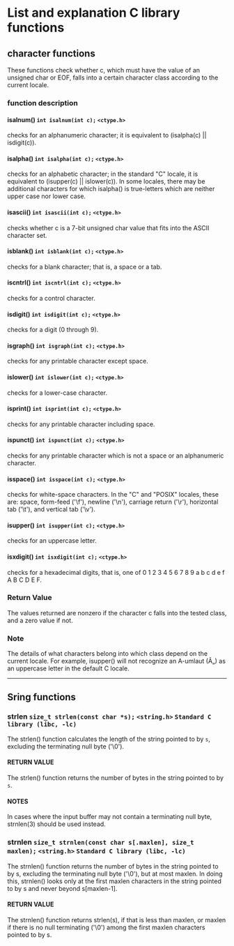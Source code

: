# List and explanation C library functions

## character functions
These functions check whether c, which must have the value of an unsigned char or EOF, falls into a certain character class according to the current locale.

### function description

#### isalnum() `int isalnum(int c);` `<ctype.h>`
checks for an alphanumeric character; it is equivalent to (isalpha(c) || isdigit(c)).

#### isalpha() `int isalpha(int c);` `<ctype.h>`
checks for an alphabetic character; in the standard "C" locale, it is equivalent to (isupper(c) || islower(c)). In some locales, there may be additional characters for which isalpha() is true-letters which are neither upper case nor lower case.

#### isascii() `int isascii(int c);` `<ctype.h>`
checks whether c is a 7-bit unsigned char value that fits into the ASCII character set.

#### isblank() `int isblank(int c);` `<ctype.h>`
checks for a blank character; that is, a space or a tab.

#### iscntrl() `int iscntrl(int c);` `<ctype.h>`
checks for a control character.

#### isdigit() `int isdigit(int c);` `<ctype.h>`
checks for a digit (0 through 9).

#### isgraph() `int isgraph(int c);` `<ctype.h>`
checks for any printable character except space.

#### islower() `int islower(int c);` `<ctype.h>`
checks for a lower-case character.

#### isprint() `int isprint(int c);` `<ctype.h>`
checks for any printable character including space.

#### ispunct() `int ispunct(int c);` `<ctype.h>`
checks for any printable character which is not a space or an alphanumeric character.

#### isspace() `int isspace(int c);` `<ctype.h>`
checks for white-space characters. In the "C" and "POSIX" locales, these are: space, form-feed ('\f'), newline ('\n'), carriage return ('\r'), horizontal tab ('\t'), and vertical tab ('\v').

#### isupper() `int isupper(int c);` `<ctype.h>`
checks for an uppercase letter.

#### isxdigit() `int isxdigit(int c);` `<ctype.h>`
checks for a hexadecimal digits, that is, one of
0 1 2 3 4 5 6 7 8 9 a b c d e f A B C D E F.

### Return Value
The values returned are nonzero if the character c falls into the tested class, and a zero value if not.

### Note
The details of what characters belong into which class depend on the current locale. For example, isupper() will not recognize an A-umlaut (Ã„) as an uppercase letter in the default C locale.

---

## Sring functions

### strlen `size_t strlen(const char *s);` `<string.h>` `Standard C library (libc, -lc)`
The strlen() function calculates the length of the string pointed to by `s`, excluding the terminating null byte ('\0').
#### RETURN VALUE
The strlen() function returns the number of bytes in the string pointed to by `s`.
#### NOTES
In cases where the input buffer may not contain a terminating null byte, strnlen(3) should be used instead.

### strnlen `size_t strnlen(const char s[.maxlen], size_t maxlen);` `<string.h>` `Standard C library (libc, -lc)`
The strnlen() function returns the number of bytes in the string pointed to by s, excluding the terminating null byte ('\0'), but at most maxlen. In doing this, strnlen() looks only at the first maxlen characters in the string pointed to by s and never beyond s[maxlen-1].
#### RETURN VALUE
The strnlen() function returns strlen(s), if that is less than maxlen, or maxlen if there is no null terminating ('\0') among the first maxlen characters pointed to by s.

